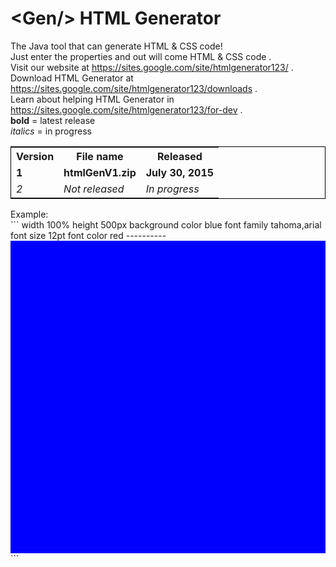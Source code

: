 # &lt;Gen/> HTML Generator
The Java tool that can generate HTML &amp; CSS code!<br>
Just enter the properties and out will come HTML & CSS code .<br>
Visit our website at https://sites.google.com/site/htmlgenerator123/ .<br>
Download HTML Generator at https://sites.google.com/site/htmlgenerator123/downloads .<br>
Learn about helping HTML Generator in https://sites.google.com/site/htmlgenerator123/for-dev .<br>
<b>bold</b> = latest release<br>
<i>italics</i> = in progress<br>
<table style="border:1px solid black;">
<tr><th>Version</th><th>File name</th><th>Released</th></tr>
<tr><td><b>1</b></td><td><b>htmlGenV1.zip</b></td><td><b>July 30, 2015</b></td></tr>
<tr><td><i>2</i></td><td><i>Not released</i></td><td><i>In progress</i></td></tr></table>
Example:<br>
```
width
100%
height
500px
background color
blue
font family
tahoma,arial
font size
12pt
font color
red
----------
<div style="width:100%;height:500px;background-color:blue;font-family:tahoma,arial;font-size:12pt;color:red;"></div>
```
